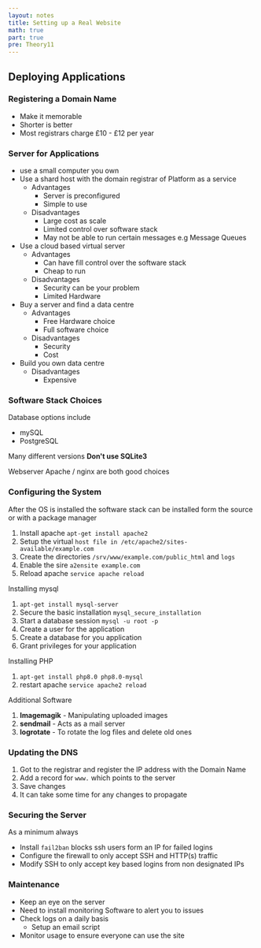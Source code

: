 ```yaml
---
layout: notes
title: Setting up a Real Website
math: true
part: true
pre: Theory11
---
```


## Deploying Applications

### Registering a Domain Name
* Make it memorable
* Shorter is better
* Most registrars charge £10 - £12 per year

### Server for Applications
* use a small computer you own
* Use a shard host with the domain registrar of Platform as a service
    * Advantages
        * Server is preconfigured
        * Simple to use
    * Disadvantages
        * Large cost as scale 
        * Limited control over software stack
        * May not be able to run certain messages e.g Message Queues
* Use a cloud based virtual server
    * Advantages
        * Can have fill control over the software stack
        * Cheap to run
    * Disadvantages
        * Security can be your problem
        * Limited Hardware
* Buy a server and find a data centre
    * Advantages
        * Free Hardware choice
        * Full software choice
    * Disadvantages
        * Security
        * Cost
* Build you own data centre
    * Disadvantages
        * Expensive

### Software Stack Choices
Database options include
* mySQL
* PostgreSQL

Many different versions __Don't use SQLite3__

Webserver Apache / nginx are both good choices

### Configuring the System
After the OS is installed the software stack can be installed form the source or with a package manager

1. Install apache `apt-get install apache2`
2. Setup the virtual `host file in /etc/apache2/sites-available/example.com`
3. Create the directories `/srv/www/example.com/public_html` and `logs`
4. Enable the sire `a2ensite example.com`
5. Reload apache `service apache reload`

Installing mysql

1. `apt-get install mysql-server`
2. Secure the basic installation `mysql_secure_installation`
3. Start a database session `mysql -u root -p`
4. Create a user for the application
5. Create a database for you application
6. Grant privileges for your application

Installing PHP

1. `apt-get install php8.0 php8.0-mysql`
2. restart apache `service apache2 reload`

Additional Software
1. __Imagemagik__ - Manipulating uploaded images
2. __sendmail__ - Acts as a mail server
3. __logrotate__ - To rotate the log files and delete old ones

### Updating the DNS
1. Got to the registrar and register the IP address with the Domain Name
2. Add a record for `www.` which points to the server
3. Save changes
4. It can take some time for any changes to propagate

### Securing the Server
As a minimum always
* Install `fail2ban` blocks ssh users form an IP for failed logins
* Configure the firewall to only accept SSH and HTTP(s) traffic
* Modify SSH to only accept key based logins from non designated IPs

### Maintenance
* Keep an eye on the server
* Need to install monitoring Software to alert you to issues
* Check logs on a daily basis
    * Setup an email script
* Monitor usage to ensure everyone can use the site
